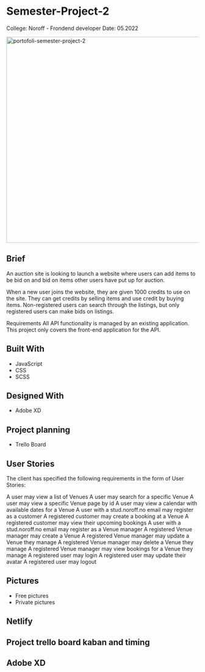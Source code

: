 # Semester-Project-2

College: Noroff - Frondend developer
Date: 05.2022

<img width="539" alt="portofoli-semester-project-2" src="https://github.com/Gonlonge/Semester-Project-2/assets/89197537/0e2fb9c2-f9a3-49b0-b84b-b712e3c496bf">


## Brief
An auction site is looking to launch a website where users can add items to be bid on and bid on items other users have put up for auction.

When a new user joins the website, they are given 1000 credits to use on the site. They can get credits by selling items and use credit by buying items. Non-registered users can search through the listings, but only registered users can make bids on listings.

Requirements
All API functionality is managed by an existing application. This project only covers the front-end application for the API.




## Built With

- JavaScript
- CSS
- SCSS

## Designed With

- Adobe XD

## Project planning

- Trello Board

## User Stories
The client has specified the following requirements in the form of User Stories:

A user may view a list of Venues
A user may search for a specific Venue
A user may view a specific Venue page by id
A user may view a calendar with available dates for a Venue
A user with a stud.noroff.no email may register as a customer
A registered customer may create a booking at a Venue
A registered customer may view their upcoming bookings
A user with a stud.noroff.no email may register as a Venue manager
A registered Venue manager may create a Venue
A registered Venue manager may update a Venue they manage
A registered Venue manager may delete a Venue they manage
A registered Venue manager may view bookings for a Venue they manage
A registered user may login
A registered user may update their avatar
A registered user may logout


## Pictures

- Free pictures
- Private pictures


## Netlify


## Project trello board kaban and timing


## Adobe XD

